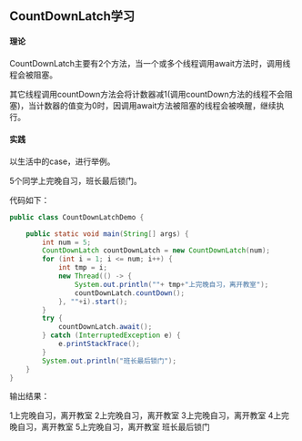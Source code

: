## CountDownLatch学习

#### 理论

CountDownLatch主要有2个方法，当一个或多个线程调用await方法时，调用线程会被阻塞。

其它线程调用countDown方法会将计数器减1(调用countDown方法的线程不会阻塞)，当计数器的值变为0时，因调用await方法被阻塞的线程会被唤醒，继续执行。

#### 实践

以生活中的case，进行举例。

5个同学上完晚自习，班长最后锁门。

代码如下：

```java
public class CountDownLatchDemo {

    public static void main(String[] args) {
        int num = 5;
        CountDownLatch countDownLatch = new CountDownLatch(num);
        for (int i = 1; i <= num; i++) {
            int tmp = i;
            new Thread(() -> {
                System.out.println(""+ tmp+"上完晚自习，离开教室");
                countDownLatch.countDown();
            }, ""+i).start();
        }
        try {
            countDownLatch.await();
        } catch (InterruptedException e) {
            e.printStackTrace();
        }
        System.out.println("班长最后锁门");
    }
}
```

输出结果：

1上完晚自习，离开教室
2上完晚自习，离开教室
3上完晚自习，离开教室
4上完晚自习，离开教室
5上完晚自习，离开教室
班长最后锁门